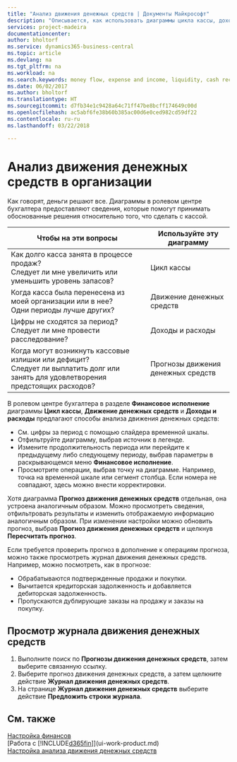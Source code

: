 ```yaml
---
title: "Анализ движения денежных средств | Документы Майкрософт"
description: "Описывается, как использовать диаграммы цикла кассы, дохода и расхода, движения денежных средств и прогноза движения денежных средств для анализа и будущего переноса кассы в организацию и из нее."
services: project-madeira
documentationcenter: 
author: bholtorf
ms.service: dynamics365-business-central
ms.topic: article
ms.devlang: na
ms.tgt_pltfrm: na
ms.workload: na
ms.search.keywords: money flow, expense and income, liquidity, cash receipts minus cash payments, Cartera
ms.date: 06/02/2017
ms.author: bholtorf
ms.translationtype: HT
ms.sourcegitcommit: d7fb34e1c9428a64c71ff47be8bcff174649c00d
ms.openlocfilehash: ac5abf6fe38b60b385ac00d6e0ced982cd59df22
ms.contentlocale: ru-ru
ms.lasthandoff: 03/22/2018

---
```

# <a name="analyzing-cash-flow-in-your-company"></a>Анализ движения денежных средств в организации
Как говорят, деньги решают все. Диаграммы в ролевом центре бухгалтера предоставляют сведения, которые помогут принимать обоснованные решения относительно того, что сделать с кассой.  

| Чтобы на эти вопросы | Используйте эту диаграмму |
| --- | --- |
| Как долго касса занята в процессе продаж?</br> Следует ли мне увеличить или уменьшить уровень запасов? |Цикл кассы |
| Когда касса была перенесена из моей организации или в нее?</br> Одни периоды лучше других? |Движение денежных средств |
| Цифры не сходятся за период?</br> Следует ли мне провести расследование? |Доходы и расходы |
| Когда могут возникнуть кассовые излишки или дефицит?</br> Следует ли выплатить долг или занять для удовлетворения предстоящих расходов? |Прогнозы движения денежных средств |

В ролевом центре бухгалтера в разделе **Финансовое исполнение** диаграммы **Цикл кассы**, **Движение денежных средств** и **Доходы и расходы** предлагают способы анализа движения денежных средств:  

* См. цифры за период с помощью слайдера временной шкалы.  
* Отфильтруйте диаграмму, выбрав источник в легенде.  
* Измените продолжительность периода или перейдите к предыдущему либо следующему периоду, выбрав параметры в раскрывающемся меню **Финансовое исполнение**.  
* Просмотрите операции, выбрав точку на диаграмме. Например, точка на временной шкале или сегмент столбца. Если номера не совпадают, здесь можно внести корректировки.  

Хотя диаграмма **Прогноз движения денежных средств** отдельная, она устроена аналогичным образом. Можно просмотреть сведения, отфильтровать результаты и изменить отображаемую информацию аналогичным образом. При изменении настройки можно обновить прогноз, выбрав **Прогноз движения денежных средств** и щелкнув **Пересчитать прогноз**.

Если требуется проверить прогноз в дополнение к операциям прогноза, можно также просмотреть журнал движения денежных средств. Например, можно посмотреть, как в прогнозе:

* Обрабатываются подтвержденные продажи и покупки.  
* Вычитается кредиторская задолженность и добавляется дебиторская задолженность.  
* Пропускаются дублирующие заказы на продажу и заказы на покупку.  

## <a name="to-view-a-cash-flow-worksheet"></a>Просмотр журнала движения денежных средств
1. Выполните поиск по **Прогнозы движения денежных средств**, затем выберите связанную ссылку.  
2. Выберите прогноз движения денежных средств, а затем щелкните действие **Журнал движения денежных средств**.  
3. На странице **Журнал движения денежных средств** выберите действие **Предложить строки журнала**.  

## <a name="see-also"></a>См. также
[Настройка финансов](finance-setup-finance.md)  
[Работа с [!INCLUDE[d365fin](includes/d365fin_md.md)]](ui-work-product.md)  
[Настройка анализа движения денежных средств](finance-setup-cash-flow-analyses.md)  

